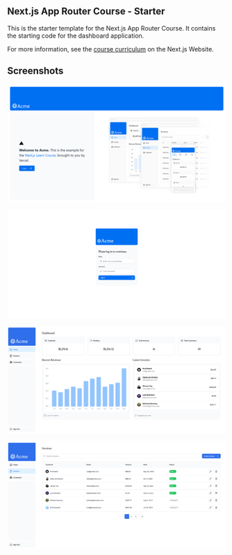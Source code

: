 ## Next.js App Router Course - Starter

This is the starter template for the Next.js App Router Course. It contains the starting code for the dashboard application.

For more information, see the [course curriculum](https://nextjs.org/learn) on the Next.js Website.

## Screenshots

![Home Page](./public/screen-homepage.png)

![Login Page](./public/screen-login.png)

![Dashboard Page](./public/screen-dashboard.png)

![Invoices Page](./public/screen-invoices.png)